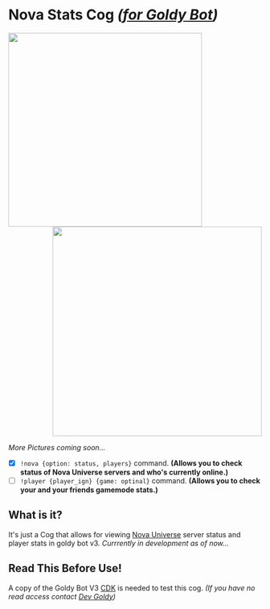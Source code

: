 # Nova Stats Cog *([for Goldy Bot](https://github.com/TGP-Projects/Goldy-Bot-V3))*
<img align="left" src="https://user-images.githubusercontent.com/66202304/132873075-c6cd9748-fced-47a5-b9e5-68f05540a9ea.PNG" width="385">
<p align="right">
 <img src="https://user-images.githubusercontent.com/66202304/132899709-c85f7300-c6ca-4433-9bed-e1f5fcb077b5.PNG" width="416">
</p>


*More Pictures coming soon...*

- [x] ``!nova {option: status, players}`` command. **(Allows you to check status of Nova Universe servers and who's currently online.)**
- [ ] ``!player {player_ign} {game: optinal}`` command. **(Allows you to check your and your friends gamemode stats.)**

## What is it?
It's just a Cog that allows for viewing [Nova Universe](https://novauniverse.net/) server status and player stats in goldy bot v3. *Currrently in development as of now...*

## Read This Before Use!
A copy of the Goldy Bot V3 [CDK](https://github.com/TGP-Projects/Goldy-Bot-V3#readme) is needed to test this cog. *(If you have no read access contact [Dev Goldy](https://github.com/THEGOLDENPRO))*
